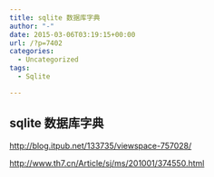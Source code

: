 ```yaml
---
title: sqlite 数据库字典
author: "-"
date: 2015-03-06T03:19:15+00:00
url: /?p=7402
categories:
  - Uncategorized
tags:
  - Sqlite

---
```

## sqlite 数据库字典
http://blog.itpub.net/133735/viewspace-757028/

http://www.th7.cn/Article/sj/ms/201001/374550.html